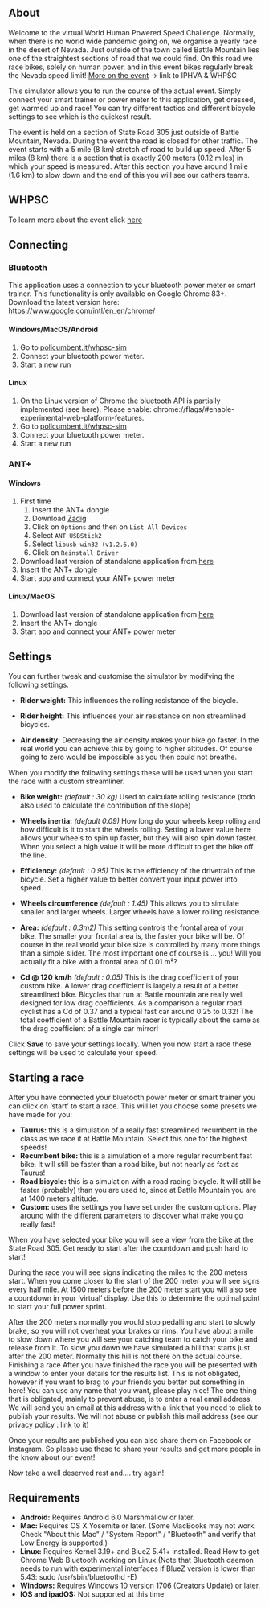 ## About

Welcome to the virtual World Human Powered Speed Challenge. Normally, when there is no world wide pandemic going on, we organise a yearly race in the desert of Nevada. Just outside of the town called Battle Mountain lies one of the straightest sections of road that we could find. On this road we race bikes, solely on human power, and in this event bikes regularly break the Nevada speed limit!
[More on the event](http://www.ihpva.org/) → link to IPHVA & WHPSC

This simulator allows you to run the course of the actual event. Simply connect your smart trainer or power meter to this application, get dressed, get warmed up and race! You can try different tactics and different bicycle settings to see which is the quickest result.

The event is held on a section of State Road 305 just outside of Battle Mountain, Nevada. During the event the road is closed for other traffic. The event starts with a 5 mile (8 km) stretch of road to build up speed. After 5 miles (8 km) there is a section that is exactly 200 meters (0.12 miles) in which your speed is measured. After this section you have around 1 mile (1.6 km) to slow down and the end of this you will see our cathers teams. 

## WHPSC

To learn more about the event click [here](https://www.policumbent.it/en/home-en/#section-2958)

## Connecting 

### Bluetooth
This application uses a connection to your bluetooth power meter or smart trainer. This functionality is only available on Google Chrome 83+. Download the latest version here: https://www.google.com/intl/en_en/chrome/

#### Windows/MacOS/Android

1. Go to [policumbent.it/whpsc-sim](https://policumbent.it/whpsc-sim)
1. Connect your bluetooth power meter. 
1. Start a new run

#### Linux

1. On the Linux version of Chrome the bluetooth API is partially implemented (see here). Please enable: chrome://flags/#enable-experimental-web-platform-features.
1. Go to [policumbent.it/whpsc-sim](https://policumbent.it/whpsc-sim)
1. Connect your bluetooth power meter. 
1. Start a new run

### ANT+

#### Windows

1. First time
    1. Insert the ANT+ dongle
    1. Download [Zadig](https://zadig.akeo.ie/)
    1. Click on `Options` and then on `List All Devices`
    1. Select `ANT USBStick2`
    1. Select `libusb-win32 (v1.2.6.0)`
    1. Click on `Reinstall Driver`
1. Download last version of standalone application from [here](https://github.com/policumbent/WHPSC-Sim/releases)
1. Insert the ANT+ dongle
1. Start app and connect your ANT+ power meter

#### Linux/MacOS

1. Download last version of standalone application from [here](https://github.com/policumbent/WHPSC-Sim/releases)
1. Insert the ANT+ dongle
1. Start app and connect your ANT+ power meter

## Settings

You can further tweak and customise the simulator by modifying the following settings.

- **Rider weight:** This influences the rolling resistance of the bicycle. 

- **Rider height:** This influences your air resistance on non streamlined bicycles. 

- **Air density:** Decreasing the air density makes your bike go faster. In the real world you can achieve this by going to higher altitudes. Of course going to zero would be impossible as you then could not breathe. 

When you modify the following settings these will be used when you start the race with a custom streamliner.

- **Bike weight:** *(default : 30 kg)*
	Used to calculate rolling resistance (todo also used to calculate the contribution of the slope)

- **Wheels inertia:** *(default 0.09)* How long do your wheels keep rolling and how difficult is it to start the wheels rolling. Setting a lower value here allows your wheels to spin up faster, but they will also spin down faster. When you select a high value it will be more difficult to get the bike off the line.

- **Efficiency:** *(default : 0.95)* This is the efficiency of the drivetrain of the bicycle. Set a higher value to better convert your input power into speed. 

- **Wheels circumference** *(default : 1.45)* This allows you to simulate smaller and larger wheels. Larger wheels have a lower rolling resistance. 

- **Area:** *(default : 0.3m2)* This setting controls the frontal area of your bike. The smaller your frontal area is, the faster your bike will be. Of course in the real world your bike size is controlled by many more things than a simple slider. The most important one of course is … you! Will you actually fit a bike with a frontal area of 0.01 m²?

- **Cd @ 120 km/h** *(default : 0.05)* This is the drag coefficient of your custom bike. A lower drag coefficient is largely a result of a better streamlined bike. Bicycles that run at Battle mountain are really well designed for low drag coefficients. As a comparison a regular road cyclist has a Cd of 0.37 and a typical fast car around 0.25 to 0.32! The total coefficient of a Battle Mountain racer is typically about the same as the drag coefficient of a single car mirror! 

Click **Save** to save your settings locally. When you now start a race these settings will be used to calculate your speed. 

## Starting a race
After you have connected your bluetooth power meter or smart trainer you can click on ‘start’ to start a race. This will let you choose some presets we have made for you:

- **Taurus:** this is a simulation of a really fast streamlined recumbent in the class as we race it at Battle Mountain. Select this one for the highest speeds!
- **Recumbent bike:** this is a simulation of a more regular recumbent fast bike. It will still be faster than a road bike, but not nearly as fast as Taurus!
- **Road bicycle:** this is a simulation with a road racing bicycle. It will still be faster (probably) than you are used to, since at Battle Mountain you are at 1400 meters altitude. 
- **Custom:** uses the settings you have set under the custom options. Play around with the different parameters to discover what make you go really fast!

When you have selected your bike you will see a view from the bike at the State Road 305. Get ready to start after the countdown and push hard to start!

During the race you will see signs indicating the miles to the 200 meters start. When you come closer to the start of the 200 meter you will see signs every half mile. At 1500 meters before the 200 meter start you will also see a countdown in your ‘virtual’ display. Use this to determine the optimal point to start your full power sprint. 

After the 200 meters normally you would stop pedalling and start to slowly brake, so you will not overheat your brakes or rims. You have about a mile to slow down where you will see your catching team to catch your bike and release from it. To slow you down we have simulated a hill that starts just after the 200 meter. Normally this hill is not there on the actual course. 
Finishing a race
After you have finished the race you will be presented with a window to enter your details for the results list. This is not obligated, however if you want to brag to your friends you better put something in here! You can use any name that you want, please play nice!
The one thing that is obligated, mainly to prevent abuse, is to enter a real email address. We will send you an email at this address with a link that you need to click to publish your results. We will not abuse or publish this mail address (see our privacy policy : link to it)

Once your results are published you can also share them on Facebook or Instagram. So please use these to share your results and get more people in the know about our event! 

Now take a well deserved rest and…. try again!

## Requirements

- **Android:** Requires Android 6.0 Marshmallow or later.
- **Mac:** Requires OS X Yosemite or later. (Some MacBooks may not work: Check "About this Mac" / "System Report" / "Bluetooth" and verify that Low Energy is supported.)
- **Linux:** Requires Kernel 3.19+ and BlueZ 5.41+ installed. Read How to get Chrome Web Bluetooth working on Linux.(Note that Bluetooth daemon needs to run with experimental interfaces if BlueZ version is lower than 5.43: sudo /usr/sbin/bluetoothd -E)
- **Windows:** Requires Windows 10 version 1706 (Creators Update) or later.
- **IOS and ipadOS:** Not supported at this time

